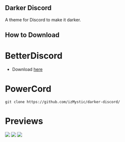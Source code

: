## Darker Discord
A theme for Discord to make it darker.

## How to Download

# BetterDiscord
- Download [here](https://github.com/izMystic/darker-discord/releases/download/v1.0/DarkerDiscord.theme.css)

# PowerCord
`git clone https://github.com/izMystic/darker-discord/`

# Previews
<img src="https://cdn.discordapp.com/attachments/724062593513160774/771980322506014730/1.png"/>
<img src="https://cdn.discordapp.com/attachments/724062593513160774/771981078445424640/2.jpg"/>
<img src="https://cdn.discordapp.com/attachments/724062593513160774/771980327539310592/3.png"/>
